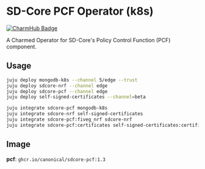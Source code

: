 # SD-Core PCF Operator (k8s)
[![CharmHub Badge](https://charmhub.io/sdcore-pcf/badge.svg)](https://charmhub.io/sdcore-pcf)

A Charmed Operator for SD-Core's Policy Control Function (PCF) component. 

## Usage

```bash
juju deploy mongodb-k8s --channel 5/edge --trust
juju deploy sdcore-nrf --channel edge
juju deploy sdcore-pcf --channel edge 
juju deploy self-signed-certificates --channel=beta

juju integrate sdcore-pcf mongodb-k8s
juju integrate sdcore-nrf self-signed-certificates
juju integrate sdcore-pcf:fiveg_nrf sdcore-nrf
juju integrate sdcore-pcf:certificates self-signed-certificates:certificates
```

## Image

**pcf**: `ghcr.io/canonical/sdcore-pcf:1.3`

